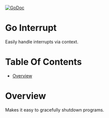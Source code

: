 [![GoDoc](https://godoc.org/github.com/Noah-Huppert/gointerrupt?status.svg)](https://godoc.org/github.com/Noah-Huppert/gointerrupt)
# Go Interrupt
Easily handle interrupts via context.

# Table Of Contents
- [Overview](#overview)

# Overview
Makes it easy to gracefully shutdown programs.
